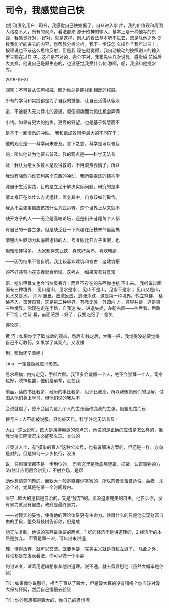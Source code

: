 # 司令，我感觉自己快

(提问)匿名用户 : 司令，我感觉自己快完蛋了。自从进入水 库，我的价值观和周围人格格不入，所有的观点，看法都来 源于欧神的输入，基本上是一种他写的东西，我感觉好对， 好对，就是这样，别人的看法基本听不进去，您是除他之外 少数我能听的进去的内容，您帮我分析分析，我下一步该怎 么操作？我年过三十，按理说也不该这么思维反射，但是我 现在就觉得，我自动被动的按照别人的输入型三观在过日 子，这样是不对的，完全不对，我家先生几次说我，感觉婚 前婚后大变样，他说自己是原生态的，也没感觉我受什么刺 激啊，呃，我没和他提水库。

2018-10-31

回答：不可盲从任何权威，因为你总是能找到相反的权威。

所有的学习和实践都是为了自我的觉悟，让自己活得从容淡

定，不被卷入无力挣扎的漩涡。顺便顺势而为抓住机会弄俩

小钱。如果有更大的抱负，更高的野望，也是基于智慧而不

是基于一厢情愿的冲动。 我和欧成效同学最大的不同在于：

他的观点是——科学尚未普及。言下之意，科学是可以普及

的，所以他认为他要去普及。我的观点是——科学无法普

及！我认为绝大多数人是没得救的，不用浪费表情了。所以

我没有强烈向谁安利某个东西的冲动。我所要提炼的结构学

源自于生活实践，目的是立足于解决实际问题。研究的是事

情本身正在以什么方式运转，置身其中，自身该如何取舍。

我从不主张事情应该按什么方式运转。这个世界上从来就不

缺开方子的人——无论是高端论坛，还是街头巷尾每个人都

有自己的一套主张。但是缺乏且一下兴趣在细枝末节里面搞

清楚内生驱动力和底层逻辑的人。号准脉比开方子重要，也

艰难琐碎得多。 大家都喜欢武侠，喜欢好莱坞，喜欢韩剧

——因为结果不言自明。我比较喜欢建筑和考古：这建筑搭

的不好违背内在支撑就会坍塌。这考古，如果没有背景知

识，挖出甲骨文也会当垃圾丢弃！而且不存在的东西你也挖 不出来。 我听说过画画有三种境界： 见山是山，见水是水； 见山不是山，见水不是水； 见山又是山，见水又是水。 浑浑 噩噩，应激反应，追涨杀跌，这是第一种境界。鹤立鸡群， 格格不入，孤芳自赏，这是第二种境界。有教无类，外圆内 方，兼容并蓄，这是第三种境界。你现在走在半路，自我迷 失，进退失据，左盼右顾——往后看，后路不平坦；往前 看，前面茫然... 好了，我要吃饭了！偷笑

评论区：

黄 河 : 如果你学了欧成效的观点，然后实践之后，大赚一把，我觉得没必要觉得自己不可救药。如果学了其观点，又没赚

到，那你还早着呢！

Lina : 一定要隐藏意识形态。

易水寒旗 : 内持定见，手御六辔。我顶多会敬佩一个人，绝不会崇拜一个人。司令也好，欧神也罢，他们是前辈，走在我

前面，读的书比我多，经历的事比我多，见识比我高，所以我敬佩他们的见解，试图从他们身上学习，但他们说的我从不

会说就信了，更不会因为这几个人的主张而改变我的主张。借鉴思路而已

根号三 : 人不能被说服，只能被天启。科学注定无法普及！

大山 : 这么说吧，欧大是秉持奥派的观点的，他说的是正确的应该是怎么样的，但我觉得实际情况未必能那么玩，类似的

非奥派人士，有“摸象的盲人”这种公众号，也有说解决方案的，但还是一样，方向是对的，但是如何一步步执行，没法

说，任何事情都不是一步到位的。 司令这里是教底层逻辑，框架，认识事物的方法(估计应用层会讲到)，不射立场，是帮

助你想清楚问题的，而欧大一般是直接说答案的，所以前者具备普适性，后者，未必全对，尤其是在某一个时间段内。

唐宁 : 欧大的逻辑是自洽的，又是“放弃”的。奥派追求完美的自由，他告诉你，没有暴力就没有自由，政府是最终暴力。

——对现实的妥协，使得他的理论体系更有生命力。炒房什么的只是他实现财富自由的手段，整条科技树告诉你，但是成

功无法复制。他说的东西最重要的两点，1 好的经济学是讲道理的，2 经济学的本质是放弃。 不管是哪一派，可以出来讲道

理，懂得放弃，就可以交流。既要也要，完美主义就是自私左派了。 除此之外，评论都是在发表看法，你可以做一个平静

的讨论者，试着用逻辑想象和他讲道理。说不通，就去留言怼他（虽然大概率是你错）

TK : 如果像你说那样，相当于盲从了殴大，但是殴大真的没有错吗？你应该对殴大保持怀疑，然后自己慢慢去验证

TK : 你的思想都是殴大的，你自己的思想呢